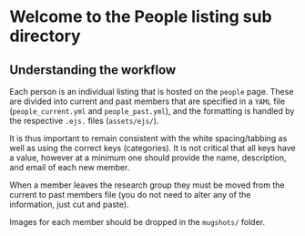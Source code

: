 # Welcome to the People listing sub directory

## Understanding the workflow

Each person is an individual listing that is hosted on the `people` page. These are divided into current and past members that are specified in a `YAML` file (`people_current.yml` and `people_past.yml`), and the formatting is handled by the respective `.ejs.` files (`assets/ejs/`). 

It is thus important to remain consistent with the white spacing/tabbing as well as using the correct keys (categories). It is not critical that all keys have a value, however at a minimum one should provide the name, description, and email of each new member. 

When a member leaves the research group they must be moved from the current to past members file (you do not need to alter any of the information, just cut and paste).

Images for each member should be dropped in the `mugshots/` folder.